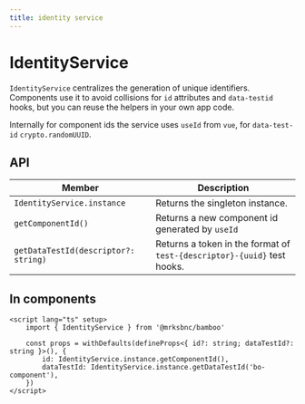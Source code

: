 ```yaml
---
title: identity service
---
```


# IdentityService

`IdentityService` centralizes the generation of unique identifiers. Components use it to avoid collisions for `id` attributes and `data-testid` hooks, but you can reuse the helpers in your own app code.

Internally for component ids the service uses `useId` from `vue`, for `data-test-id` `crypto.randomUUID`.

## API

| Member                               | Description                                                             |
| ------------------------------------ | ----------------------------------------------------------------------- |
| `IdentityService.instance`           | Returns the singleton instance.                                         |
| `getComponentId()`                   | Returns a new component id generated by `useId`                         |
| `getDataTestId(descriptor?: string)` | Returns a token in the format of `test-{descriptor}-{uuid}` test hooks. |

## In components

```vue
<script lang="ts" setup>
	import { IdentityService } from '@mrksbnc/bamboo'

	const props = withDefaults(defineProps<{ id?: string; dataTestId?: string }>(), {
		id: IdentityService.instance.getComponentId(),
		dataTestId: IdentityService.instance.getDataTestId('bo-component'),
	})
</script>
```
